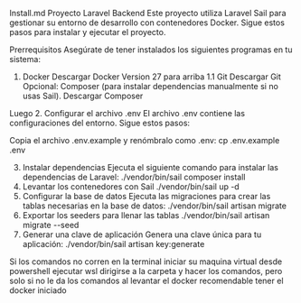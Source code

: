 Install.md
Proyecto Laravel Backend
Este proyecto utiliza Laravel Sail para gestionar su entorno de desarrollo con contenedores Docker. Sigue estos pasos para instalar y ejecutar el proyecto.


Prerrequisitos
Asegúrate de tener instalados los siguientes programas en tu sistema:

1. Docker
    Descargar Docker Version 27 para arriba
1.1 Git
    Descargar Git
Opcional: Composer (para instalar dependencias manualmente si no usas Sail).
    Descargar Composer

Luego 
2. Configurar el archivo .env
El archivo .env contiene las configuraciones del entorno. Sigue estos pasos:

Copia el archivo .env.example y renómbralo como .env:
cp .env.example .env

3. Instalar dependencias
Ejecuta el siguiente comando para instalar las dependencias de Laravel:
./vendor/bin/sail composer install
4. Levantar los contenedores con Sail
./vendor/bin/sail up -d
5. Configurar la base de datos
    Ejecuta las migraciones para crear las tablas necesarias en la base de datos:
    ./vendor/bin/sail artisan migrate
6. Exportar los seeders para llenar las tablas
    ./vendor/bin/sail artisan migrate --seed
7. Generar una clave de aplicación
        Genera una clave única para tu aplicación:
        ./vendor/bin/sail artisan key:generate

Si los comandos no corren en la terminal iniciar su maquina virtual desde powershell ejecutar wsl dirigirse a la carpeta y hacer los comandos, pero solo si no le da los comandos al levantar el docker
recomendable tener el docker iniciado
